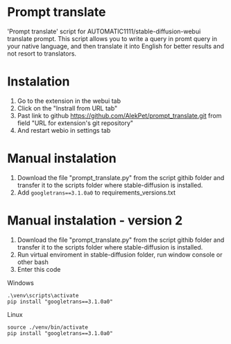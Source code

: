 # Prompt translate
'Prompt translate' script for AUTOMATIC1111/stable-diffusion-webui translate prompt.
This script allows you to write a query in promt query in your native language,
and then translate it into English for better results and not resort to translators.

# Instalation
1. Go to the extension in the webui tab
2. Click on the "Instrall from URL tab"
3. Past link to github https://github.com/AlekPet/prompt_translate.git from field "URL for extension's git repository"
4. And restart webio in settings tab

# Manual instalation
1. Download the file "prompt_translate.py" from the script githib folder and transfer it to the scripts folder where stable-diffusion is installed.
2. Add `googletrans==3.1.0a0` to requirements_versions.txt


# Manual instalation - version 2
1. Download the file "prompt_translate.py" from the script githib folder and transfer it to the scripts folder where stable-diffusion is installed.
2. Run virtual enviroment in stable-diffusion folder, run window console or other bash
3. Enter this code
    
Windows
```
.\venv\scripts\activate  
pip install "googletrans==3.1.0a0"
```
    
Linux
```
source ./venv/bin/activate  
pip install "googletrans==3.1.0a0"
```
